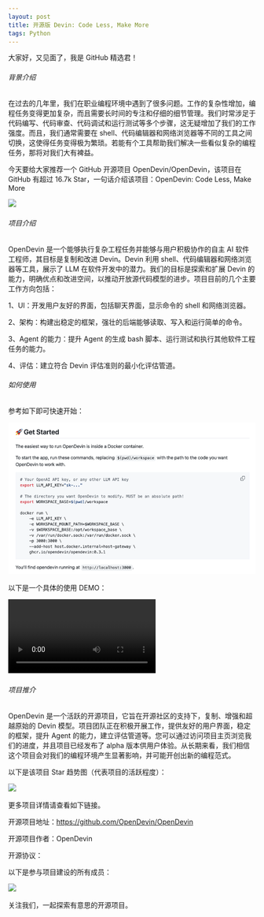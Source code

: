 ```yaml
---
layout: post
title: 开源版 Devin: Code Less, Make More
tags: Python
---
```


大家好，又见面了，我是 GitHub 精选君！

###### 背景介绍

在过去的几年里，我们在职业编程环境中遇到了很多问题。工作的复杂性增加，编程任务变得更加复杂，而且需要长时间的专注和仔细的细节管理。我们时常涉足于代码编写、代码审查、代码调试和运行测试等多个步骤，这无疑增加了我们的工作强度。而且，我们通常需要在 shell、代码编辑器和网络浏览器等不同的工具之间切换，这使得任务变得极为繁琐。若能有个工具帮助我们解决一些看似复杂的编程任务，那将对我们大有裨益。

今天要给大家推荐一个 GitHub 开源项目 OpenDevin/OpenDevin，该项目在 GitHub 有超过 16.7k Star，一句话介绍该项目：OpenDevin: Code Less, Make More

![](https://raw.githubusercontent.com/OpenDevin/OpenDevin/master/./logo.png)

###### 项目介绍

OpenDevin 是一个能够执行复杂工程任务并能够与用户积极协作的自主 AI 软件工程师，其目标是复制和改进 Devin。Devin 利用 shell、代码编辑器和网络浏览器等工具，展示了 LLM 在软件开发中的潜力。我们的目标是探索和扩展 Devin 的能力，明确优点和改进空间，以推动开放源代码模型的进步。项目目前的几个主要工作方向包括：

1、UI：开发用户友好的界面，包括聊天界面，显示命令的 shell 和网络浏览器。

2、架构：构建出稳定的框架，强壮的后端能够读取、写入和运行简单的命令。

3、Agent 的能力：提升 Agent 的生成 bash 脚本、运行测试和执行其他软件工程任务的能力。

4、评估：建立符合 Devin 评估准则的最小化评估管道。

###### 如何使用

参考如下即可快速开始：

![](https://raw.githubusercontent.com/ZhuPeng/pic/master/images/compress_image-20240423224400565.png)

以下是一个具体的使用 DEMO：

<video src="/Users/zhupeng/Downloads/318638664-71a472cc-df34-430c-8b1d-4d7286c807c9.webm"></video>

###### 项目推介

OpenDevin 是一个活跃的开源项目，它旨在开源社区的支持下，复制、增强和超越原始的 Devin 模型。项目团队正在积极开展工作，提供友好的用户界面，稳定的框架，提升 Agent 的能力，建立评估管道等。您可以通过访问项目主页浏览我们的进度，并且项目已经发布了 alpha 版本供用户体验。从长期来看，我们相信这个项目会对我们的编程环境产生显著影响，并可能开创出新的编程范式。


以下是该项目 Star 趋势图（代表项目的活跃程度）：

![](https://api.star-history.com/svg?repos=OpenDevin/OpenDevin&type=Timeline)

更多项目详情请查看如下链接。

开源项目地址：https://github.com/OpenDevin/OpenDevin 

开源项目作者：OpenDevin

开源协议：

以下是参与项目建设的所有成员：

![](https://contrib.rocks/image?repo=OpenDevin/OpenDevin)

关注我们，一起探索有意思的开源项目。

